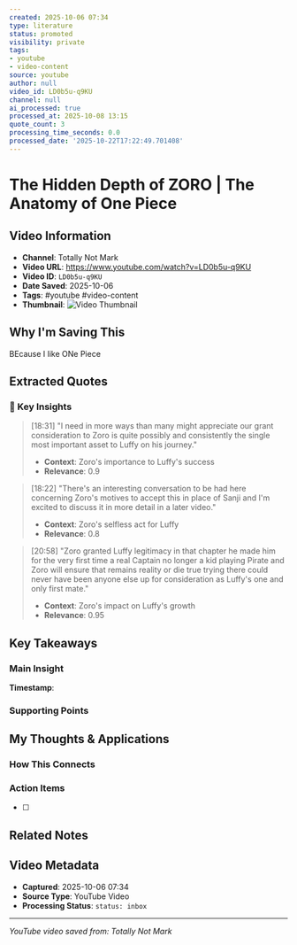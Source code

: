 ```yaml
---
created: 2025-10-06 07:34
type: literature
status: promoted
visibility: private
tags:
- youtube
- video-content
source: youtube
author: null
video_id: LD0b5u-q9KU
channel: null
ai_processed: true
processed_at: 2025-10-08 13:15
quote_count: 3
processing_time_seconds: 0.0
processed_date: '2025-10-22T17:22:49.701408'
---
```



# The Hidden Depth of ZORO | The Anatomy of One Piece

## Video Information
- **Channel**: Totally Not Mark
- **Video URL**: https://www.youtube.com/watch?v=LD0b5u-q9KU
- **Video ID**: `LD0b5u-q9KU`
- **Date Saved**: 2025-10-06
- **Tags**: #youtube #video-content
- **Thumbnail**: ![Video Thumbnail](https://i.ytimg.com/vi/LD0b5u-q9KU/hqdefault.jpg)

## Why I'm Saving This
BEcause I like ONe Piece

## Extracted Quotes

### 🎯 Key Insights

> [18:31] "I need in more ways than many might appreciate our grant consideration to Zoro is quite possibly and consistently the single most important asset to Luffy on his journey."
> - **Context**: Zoro's importance to Luffy's success
> - **Relevance**: 0.9

> [18:22] "There's an interesting conversation to be had here concerning Zoro's motives to accept this in place of Sanji and I'm excited to discuss it in more detail in a later video."
> - **Context**: Zoro's selfless act for Luffy
> - **Relevance**: 0.8

> [20:58] "Zoro granted Luffy legitimacy in that chapter he made him for the very first time a real Captain no longer a kid playing Pirate and Zoro will ensure that remains reality or die true trying there could never have been anyone else up for consideration as Luffy's one and only first mate."
> - **Context**: Zoro's impact on Luffy's growth
> - **Relevance**: 0.95


## Key Takeaways
<!-- As you watch, capture key points here -->

### Main Insight
> 

**Timestamp**: 

### Supporting Points
<!-- Add more as you watch -->

## My Thoughts & Applications

### How This Connects
<!-- Links to your existing knowledge -->

### Action Items
- [ ] 

## Related Notes
<!-- Add [[wiki-links]] as you make connections -->

## Video Metadata
<!-- Auto-filled for future reference -->
- **Captured**: 2025-10-06 07:34
- **Source Type**: YouTube Video
- **Processing Status**: `status: inbox`

---
*YouTube video saved from: Totally Not Mark*
